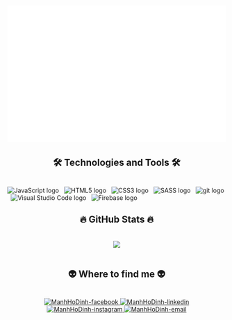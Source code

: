 <!-- Trungquandev -->
<a href="#" target="_blank">
  <img src="svg/ManhHoDinh.svg" width="1200" alt="ManhHoDinh-official" />
</a>

<h2 align="center">🛠 Technologies and Tools 🛠</h2>
<br>
<!-- https://simpleicons.org/ -->
<span><img src="https://img.shields.io/badge/JavaScript-282C34?logo=javascript&logoColor=F7DF1E" alt="JavaScript logo" title="JavaScript" height="25" /></span>
&nbsp;
<span><img src="https://img.shields.io/badge/HTML5-282C34?logo=html5&logoColor=E34F26" alt="HTML5 logo" title="HTML5" height="25" /></span>
&nbsp;
<span><img src="https://img.shields.io/badge/CSS3-282C34?logo=css3&logoColor=1572B6" alt="CSS3 logo" title="CSS3" height="25" /></span>
&nbsp;
<span><img src="https://img.shields.io/badge/Sass-282C34?logo=sass&logoColor=CC6699" alt="SASS logo" title="SASS" height="25" /></span>
&nbsp;
<span><img src="https://img.shields.io/badge/git-282C34?logo=git&logoColor=F05032" alt="git logo" title="git" height="25" /></span>
&nbsp;
<span><img src="https://img.shields.io/badge/VS%20Code-282C34?logo=visual-studio-code&logoColor=007ACC" alt="Visual Studio Code logo" title="Visual Studio Code" height="25" /></span>
&nbsp;
<span><img src="https://img.shields.io/badge/Firebase-282C34?logo=firebase&logoColor=FFCA28" alt="Firebase logo" title="Firebase" height="25" /></span>
&nbsp;
<br>
<h2 align="center">🔥 GitHub Stats 🔥</h2>
<!-- https://github.com/anuraghazra/github-readme-stats -->
<br>
<div align=center>
 <!-- <a href="#" title="ManhHoDinh">
    <img width="315" align="center" src="https://github-readme-stats.vercel.app/api/top-langs/?username=ManhHoDinh&hide=c%23,powershell,Mathematica,Ruby,Objective-C,Objective-C%2b%2b,Cuda&title_color=61dafb&text_color=ffffff&icon_color=61dafb&bg_color=20232a&langs_count=8&layout=compact&border_color=61dafb&hide_border=true"/>
  </a>-->
  <a href="#" title="ManhHoDinh">
    <img align="center" width="434" src="https://github-readme-stats.vercel.app/api?username=ManhHoDinh&show_icons=true&theme=react&border_color=61dafb&hide_border=true" />
  </a>
</div>

<br>
<h2 align="center">👽 Where to find me 👽</h2>
<br>
<!-- https://icons8.com -->
<div align="center">
  <a href="https://www.facebook.com/manhhodinh03" target="blank">
    <img  width="90" height="90"src="https://img.icons8.com/nolan/512/facebook-new.png" alt="ManhHoDinh-facebook" />
  </a>
 
  <a href="https://www.linkedin.com/in/manhhodinh/" target="blank">
    <img  width="90" height="90" src="https://img.icons8.com/nolan/512/linkedin-circled.png" alt="ManhHoDinh-linkedin" />
  </a>
  <a  width="90" height="90" href="https://www.instagram.com/dinhmanh11/" target="blank">
    <img 
      width="90" height="90"src="https://img.icons8.com/nolan/512/instagram-new.png" alt="ManhHoDinh-instagram" />
  </a>
  <a href="mailto:hodinhmanh2003@gmail.com" target="top">
    <img  width="90" height="90" src="https://img.icons8.com/nolan/512/filled-message.png" alt="ManhHoDinh-email" />
  </a>
</div>

<br>
<!-- 
<br>
<h2 align="center">📑 My Favorites Quote 📑</h2>
<br>
<a href="#" target="_blank">
  <img src="svg/trungquandev-quotes.svg" width="846" height="150" alt="trungquandev-official" />
</a>
 -->
